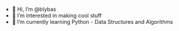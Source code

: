 - 👋 Hi, I’m @blybas
- 👀 I’m interested in making cool stuff
- 🌱 I’m currently learning Python - Data Structures and Algorithms

<!---
blybas/blybas is a ✨ special ✨ repository because its `README.md` (this file) appears on your GitHub profile.
You can click the Preview link to take a look at your changes.
--->
